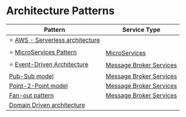 # Architecture Patterns

| Pattern                                                                                    | Service Type                                |
|--------------------------------------------------------------------------------------------|---------------------------------------------|
| :star: [AWS - Serverless architecture](2_AWSServices/AWS-Serverless-Architecture.md)       |                                             |
| :star: [MicroServices Pattern](4_MicroServicesSOA/Readme.md)                               | [MicroServices](4_MicroServicesSOA)         |
| :star: [Event-Driven Architecture](5_MessageBrokers/Glossaries/EventDrivenArchitecture.md) | [Message Broker Services](5_MessageBrokers) |
| [Pub-Sub model](5_MessageBrokers/Glossaries/PubSubModel.md)                                | [Message Broker Services](5_MessageBrokers) |
| [Point-2-Point model](5_MessageBrokers/Glossaries/PointToPointModel.md)                    | [Message Broker Services](5_MessageBrokers) |
| [Fan-out pattern](2_AWSServices/5_MessageBrokerServices/AmazonSNS.md)                      | [Message Broker Services](5_MessageBrokers) |
| [Domain Driven architecture](7_SystemGlossaries/DomainDrivenArchitecture.md)               |                                             |